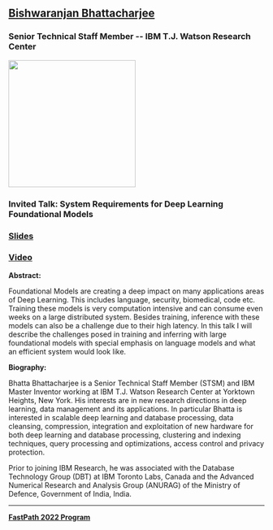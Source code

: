 ## [Bishwaranjan Bhattacharjee](https://researcher.watson.ibm.com/researcher/view.php?person=us-bhatta)
### Senior Technical Staff Member -- IBM T.J. Watson Research Center

<img src="https://s3.us.cloud-object-storage.appdomain.cloud/res-photos/2355.jpg" width="250">

### Invited Talk:  **System Requirements for Deep Learning Foundational Models**

### [Slides](https://fastpathconference.github.io/FastPath2022/Program/FastPath2022_B_Bhattacharjee.pdf)

### [Video](https://youtu.be/zZrw1hz-PmA)

**Abstract:**

Foundational Models are creating a deep impact on many applications areas of Deep Learning.  This includes language, security, biomedical, code etc.  Training these models is very computation intensive and can consume even weeks on a large distributed system. Besides training, inference with these models can also be a challenge due to their high latency.  In this talk I will describe the challenges posed in training and inferring with large foundational models with special emphasis on language models and what an efficient system would look like.

**Biography:**

Bhatta Bhattacharjee is a Senior Technical Staff Member (STSM) and IBM Master Inventor working at IBM T.J. Watson Research Center at Yorktown Heights, New York.  His interests are in new research directions in deep learning, data management and its applications. In particular Bhatta is interested in scalable deep learning and database processing, data cleansing, compression, integration and exploitation of new hardware for both deep learning and database processing, clustering and indexing techniques, query processing and optimizations, access control and privacy protection.

Prior to joining IBM Research, he was associated with the Database Technology Group (DBT) at IBM Toronto Labs, Canada and the Advanced Numerical Research and Analysis Group (ANURAG) of the Ministry of Defence, Government of India, India.

----
**[FastPath 2022 Program](https://fastpathconference.github.io/FastPath2022/)**
